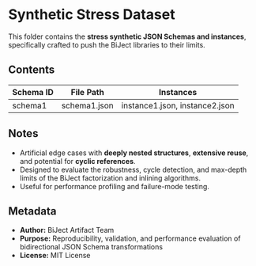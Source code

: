 # Synthetic Stress Dataset

This folder contains the **stress synthetic JSON Schemas and instances**, specifically
crafted to push the BiJect libraries to their limits.

## Contents

| Schema ID  | File Path      | Instances                       |
|------------|----------------|---------------------------------|
| schema1    | schema1.json   | instance1.json, instance2.json  |

## Notes

- Artificial edge cases with **deeply nested structures**, **extensive reuse**, and
  potential for **cyclic references**.
- Designed to evaluate the robustness, cycle detection, and max-depth limits of the
  BiJect factorization and inlining algorithms.
- Useful for performance profiling and failure-mode testing.

## Metadata

- **Author:** BiJect Artifact Team
- **Purpose:** Reproducibility, validation, and performance evaluation of bidirectional JSON Schema transformations
- **License:** MIT License

